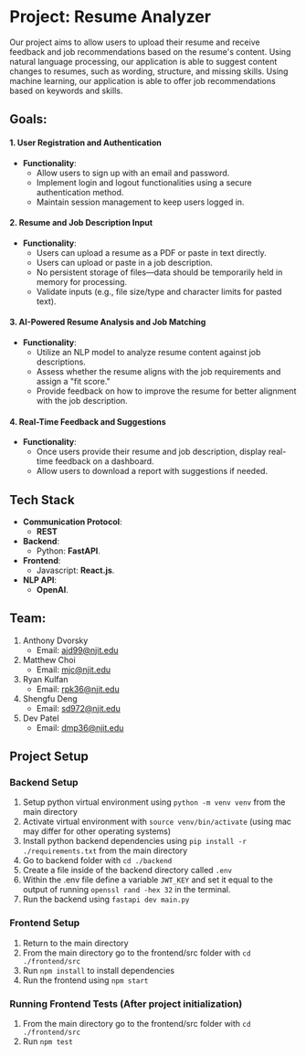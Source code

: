 # Project: Resume Analyzer
Our project aims to allow users to upload their resume and receive feedback and job recommendations based on the resume's content. Using natural language processing, our application is able to suggest content changes to resumes, such as wording, structure, and missing skills. Using machine learning, our application is able to offer job recommendations based on keywords and skills.
## Goals:
#### 1.  **User Registration and Authentication**
-   **Functionality**:
    -   Allow users to sign up with an email and password.
    -   Implement login and logout functionalities using a secure authentication method.
    -   Maintain session management to keep users logged in.
#### 2.  **Resume and Job Description Input**
-   **Functionality**:
    -   Users can upload a resume as a PDF or paste in text directly.
    -   Users can upload or paste in a job description.
    -   No persistent storage of files—data should be temporarily held in memory for processing.
    -   Validate inputs (e.g., file size/type and character limits for pasted text).

#### 3.  **AI-Powered Resume Analysis and Job Matching**
-   **Functionality**:
    -   Utilize an NLP model to analyze resume content against job descriptions.
    -   Assess whether the resume aligns with the job requirements and assign a "fit score."
    -   Provide feedback on how to improve the resume for better alignment with the job description.
#### 4.  **Real-Time Feedback and Suggestions**

-   **Functionality**:
    -   Once users provide their resume and job description, display real-time feedback on a dashboard.
    -   Allow users to download a report with suggestions if needed.
## Tech Stack
 -   **Communication Protocol**:
	    -   **REST**
-   **Backend**:
    -   Python: **FastAPI**.
-   **Frontend**:
    -   Javascript: **React.js**.
-  	**NLP API**:
	 -   **OpenAI**.
## Team: 
1. Anthony Dvorsky
	* Email: ajd99@njit.edu
2. Matthew Choi
	 * Email: mjc@njit.edu
3. Ryan Kulfan 
	* Email: rpk36@njit.edu
4. Shengfu Deng
	* Email: sd972@njit.edu
5. Dev Patel
	* Email: dmp36@njit.edu
## Project Setup
### Backend Setup
1. Setup python virtual environment using `python -m venv venv` from the main directory
2. Activate virtual environment with `source venv/bin/activate` (using mac may differ for other operating systems)
3. Install python backend dependencies using `pip install -r ./requirements.txt` from the main directory
4. Go to backend folder with `cd ./backend`
5. Create a file inside of the backend directory called `.env`
6. Within the .env file define a variable `JWT_KEY` and set it equal to the output of running `openssl rand -hex 32` in the terminal.
7. Run the backend using `fastapi dev main.py`
### Frontend Setup
1. Return to the main directory
2. From the main directory go to the frontend/src folder with `cd ./frontend/src`
3. Run `npm install` to install dependencies
4. Run the frontend using `npm start`

### Running Frontend Tests (After project initialization)
1. From the main directory go to the frontend/src folder with `cd ./frontend/src`
2. Run `npm test`